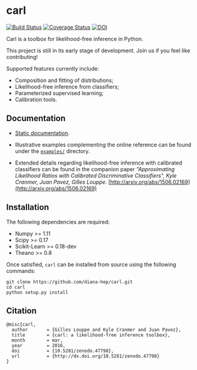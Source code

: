 # carl

[![Build Status](https://travis-ci.org/diana-hep/carl.svg)](https://travis-ci.org/diana-hep/carl) [![Coverage Status](https://coveralls.io/repos/diana-hep/carl/badge.svg?branch=master&service=github)](https://coveralls.io/github/diana-hep/carl?branch=master) [![DOI](https://zenodo.org/badge/doi/10.5281/zenodo.47798.svg)](http://dx.doi.org/10.5281/zenodo.47798)


Carl is a toolbox for likelihood-free inference in Python.

This project is still in its early stage of development. Join us if you feel
like contributing!

Supported features currently include:

- Composition and fitting of distributions;
- Likelihood-free inference from classifiers;
- Parameterized supervised learning;
- Calibration tools.


## Documentation

* [Static documentation](http://diana-hep.org/carl).

* Illustrative examples complementing the online reference can be found under
  the [`examples/`](https://github.com/diana-hep/carl/tree/master/examples)
  directory.

* Extended details regarding likelihood-free inference with calibrated
  classifiers can be found in the companion paper _"Approximating Likelihood
  Ratios with Calibrated Discriminative Classifiers", Kyle Cranmer, Juan Pavez,
  Gilles Louppe._
  [http://arxiv.org/abs/1506.02169](http://arxiv.org/abs/1506.02169)



## Installation

The following dependencies are required:

- Numpy >= 1.11
- Scipy >= 0.17
- Scikit-Learn >= 0.18-dev
- Theano >= 0.8

Once satisfied, `carl` can be installed from source using the following
 commands:

```
git clone https://github.com/diana-hep/carl.git
cd carl
python setup.py install
```


## Citation

```
@misc{carl,
  author       = {Gilles Louppe and Kyle Cranmer and Juan Pavez},
  title        = {carl: a likelihood-free inference toolbox},
  month        = mar,
  year         = 2016,
  doi          = {10.5281/zenodo.47798},
  url          = {http://dx.doi.org/10.5281/zenodo.47798}
}
```

